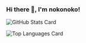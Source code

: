 ### Hi there 👋, I'm nokonoko!

![GitHub Stats Card](https://github-readme-stats.vercel.app/api?username=nokonoko1203)

![Top Languages Card](https://github-readme-stats.vercel.app/api/top-langs/?username=nokonoko1203)

<!--
**nokonoko1203/nokonoko1203** is a ✨ _special_ ✨ repository because its `README.md` (this file) appears on your GitHub profile.

Here are some ideas to get you started:

- 🔭 I’m currently working on ...
- 🌱 I’m currently learning ...
- 👯 I’m looking to collaborate on ...
- 🤔 I’m looking for help with ...
- 💬 Ask me about ...
- 📫 How to reach me: ...
- 😄 Pronouns: ...
- ⚡ Fun fact: ...
-->
